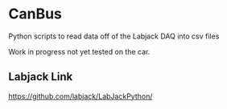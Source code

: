 # CanBus
Python scripts to read data off of the Labjack DAQ into csv files

Work in progress not yet tested on the car. 

## Labjack Link
https://github.com/labjack/LabJackPython/
